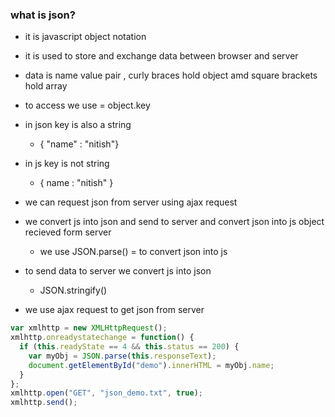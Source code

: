 ### what is json?
- it is javascript object notation 

- it is used to store and exchange data between browser and server
- data is name value pair , curly braces hold object amd square brackets hold array

- to access we use = object.key 
- in json key is also a string 
    - { "name" : "nitish"}
- in js key is not string
    - { name : "nitish" }

- we can request json from server using ajax request 
-  we convert js into json and send to server and convert json into js object recieved form server
    - we use JSON.parse() = to convert json into js
- to send data to server we convert js into json
    - JSON.stringify()
- we use ajax request to get json from server 

``` javascript
var xmlhttp = new XMLHttpRequest();
xmlhttp.onreadystatechange = function() {
  if (this.readyState == 4 && this.status == 200) {
    var myObj = JSON.parse(this.responseText);
    document.getElementById("demo").innerHTML = myObj.name;
  }
};
xmlhttp.open("GET", "json_demo.txt", true);
xmlhttp.send();
```